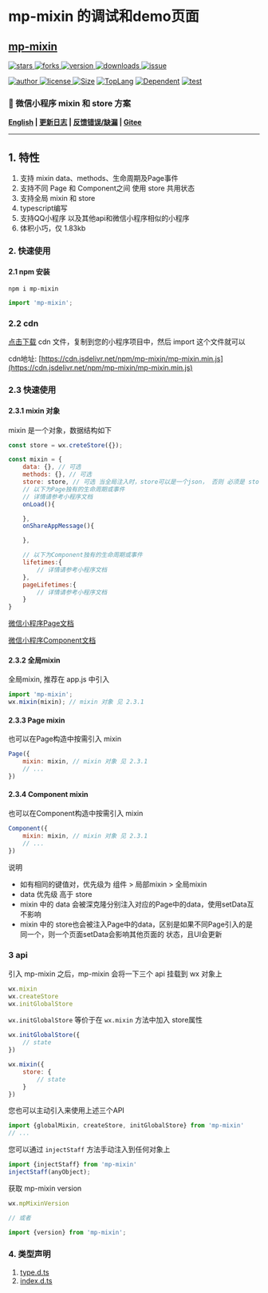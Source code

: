 # mp-mixin 的调试和demo页面

## [mp-mixin](https://www.github.com/theajack/mp-mixin)

<p>
    <a href="https://www.github.com/theajack/mp-mixin/stargazers" target="_black">
        <img src="https://img.shields.io/github/stars/theajack/mp-mixin?logo=github" alt="stars" />
    </a>
    <a href="https://www.github.com/theajack/mp-mixin/network/members" target="_black">
        <img src="https://img.shields.io/github/forks/theajack/mp-mixin?logo=github" alt="forks" />
    </a>
    <a href="https://www.npmjs.com/package/mp-mixin" target="_black">
        <img src="https://img.shields.io/npm/v/mp-mixin?logo=npm" alt="version" />
    </a>
    <a href="https://www.npmjs.com/package/mp-mixin" target="_black">
        <img src="https://img.shields.io/npm/dm/mp-mixin?color=%23ffca28&logo=npm" alt="downloads" />
    </a>
    <a href="https://github.com/theajack/mp-mixin/issues"><img src="https://img.shields.io/github/issues-closed/theajack/mp-mixin.svg" alt="issue"></a>
</p>
<p>
    <a href="https://github.com/theajack" target="_black">
        <img src="https://img.shields.io/badge/Author-%20theajack%20-7289da.svg?&logo=github" alt="author" />
    </a>
    <a href="https://www.github.com/theajack/mp-mixin/blob/master/LICENSE" target="_black">
        <img src="https://img.shields.io/github/license/theajack/mp-mixin?color=%232DCE89&logo=github" alt="license" />
    </a>
    <a href="https://cdn.jsdelivr.net/npm/mp-mixin/mp-mixin.min.js"><img src="https://img.shields.io/bundlephobia/minzip/mp-mixin.svg" alt="Size"></a>
    <a href="https://github.com/theajack/mp-mixin/search?l=javascript"><img src="https://img.shields.io/github/languages/top/theajack/mp-mixin.svg" alt="TopLang"></a>
    <a href="https://www.github.com/theajack/mp-mixin"><img src="https://img.shields.io/librariesio/dependent-repos/npm/mp-mixin.svg" alt="Dependent"></a>
    <a href="https://github.com/theajack/mp-mixin/blob/master/test/test-report.txt"><img src="https://img.shields.io/badge/test-passed-44BB44" alt="test"></a>
</p>

<h3>🚀 微信小程序 mixin 和 store 方案</h3>

**[English](https://github.com/theajack/mp-mixin/blob/master/README.en.md) | [更新日志](https://github.com/theajack/mp-mixin/blob/master/helper/version.md) | [反馈错误/缺漏](https://github.com/theajack/mp-mixin/issues/new) | [Gitee](https://gitee.com/theajack/mp-mixin)**

---

## 1. 特性

1. 支持 mixin data、methods、生命周期及Page事件
2. 支持不同 Page 和 Component之间 使用 store 共用状态
3. 支持全局 mixin 和 store
4. typescript编写
5. 支持QQ小程序 以及其他api和微信小程序相似的小程序
6. 体积小巧，仅 1.83kb

### 2. 快速使用

#### 2.1 npm 安装

```
npm i mp-mixin
```

```js
import 'mp-mixin';
```

### 2.2 cdn

[点击下载](https://cdn.jsdelivr.net/npm/mp-mixin/mp-mixin.min.js) cdn 文件，复制到您的小程序项目中，然后 import 这个文件就可以

cdn地址: [https://cdn.jsdelivr.net/npm/mp-mixin/mp-mixin.min.js](https://cdn.jsdelivr.net/npm/mp-mixin/mp-mixin.min.js)

### 2.3 快速使用

#### 2.3.1 mixin 对象

mixin 是一个对象，数据结构如下

```js
const store = wx.creteStore({});

const mixin = {
    data: {}, // 可选
    methods: {}, // 可选
    store: store, // 可选 当全局注入时，store可以是一个json， 否则 必须是 store对象
    // 以下为Page独有的生命周期或事件
    // 详情请参考小程序文档 
    onLoad(){

    },
    onShareAppMessage(){

    },

    // 以下为Component独有的生命周期或事件
    lifetimes:{
        // 详情请参考小程序文档 
    },
    pageLifetimes:{
        // 详情请参考小程序文档
    }
}
```

[微信小程序Page文档](https://developers.weixin.qq.com/miniprogram/dev/reference/api/Page.html)

[微信小程序Component文档](https://developers.weixin.qq.com/miniprogram/dev/reference/api/Component.html)


#### 2.3.2 全局mixin

全局mixin, 推荐在 app.js 中引入

```js
import 'mp-mixin';
wx.mixin(mixin); // mixin 对象 见 2.3.1
```

#### 2.3.3 Page mixin
 
也可以在Page构造中按需引入 mixin

```js
Page({
    mixin: mixin, // mixin 对象 见 2.3.1
    // ...
})
```

#### 2.3.4 Component mixin
 
也可以在Component构造中按需引入 mixin

```js
Component({
    mixin: mixin, // mixin 对象 见 2.3.1
    // ...
})
```

说明

* 如有相同的键值对，优先级为 组件 > 局部mixin > 全局mixin
* data 优先级 高于 store
* mixin 中的 data 会被深克隆分别注入对应的Page中的data，使用setData互不影响
* mixin 中的 store也会被注入Page中的data，区别是如果不同Page引入的是同一个，则一个页面setData会影响其他页面的 状态，且UI会更新

### 3 api

引入 mp-mixin 之后，mp-mixin 会将一下三个 api 挂载到 wx 对象上

```js
wx.mixin
wx.createStore
wx.initGlobalStore
```

`wx.initGlobalStore` 等价于在 `wx.mixin` 方法中加入 store属性

```js
wx.initGlobalStore({
    // state
})

wx.mixin({
    store: {
        // state
    }
})
```

您也可以主动引入来使用上述三个API

```js
import {globalMixin, createStore, initGlobalStore} from 'mp-mixin'
// ...
```


您可以通过 `injectStaff` 方法手动注入到任何对象上

```js
import {injectStaff} from 'mp-mixin'
injectStaff(anyObject);
```

获取 mp-mixin version

```js
wx.mpMixinVersion

// 或者

import {version} from 'mp-mixin';
```

### 4. 类型声明

1. [type.d.ts](https://github.com/theajack/mp-mixin/blob/master/src/type.d.ts)
2. [index.d.ts](https://github.com/theajack/mp-mixin/blob/master/src/index.d.ts)